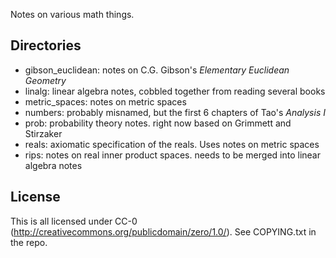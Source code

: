 Notes on various math things.

## Directories

 - gibson_euclidean: notes on C.G. Gibson's *Elementary Euclidean Geometry*
 - linalg: linear algebra notes, cobbled together from reading several books
 - metric_spaces: notes on metric spaces
 - numbers: probably misnamed, but the first 6 chapters of Tao's *Analysis I*
 - prob: probability theory notes. right now based on Grimmett and Stirzaker
 - reals: axiomatic specification of the reals. Uses notes on metric spaces
 - rips: notes on real inner product spaces. needs to be merged into linear algebra notes


## License

This is all licensed under CC-0 (http://creativecommons.org/publicdomain/zero/1.0/). See COPYING.txt in the repo.


